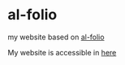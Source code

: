 # al-folio

my website based on [al-folio](https://github.com/alshedivat/al-folio)

My website is accessible in [here](https://cnut1648.github.io/)